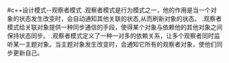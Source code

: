 #c++设计模式--观察者模式
.观察者模式是行为模式之一，他的作用是当一个对象的状态发生改变时，会自动通知其他关联的状态,从而刷新对象的状态。
.观察者模式给关联对象提供一种同步通信的手段，使得某个对象与依赖他的其他对象之间保持状态同步。
.观察者模式定义了一种一对多的依赖关系，让多个观察者同时监听某一主题对象。当主题对象发生改变时，会通知它所有的观察者对象，使他们同步更新自己。